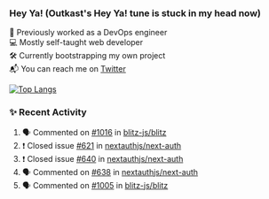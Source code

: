 ### Hey Ya! (Outkast's Hey Ya! tune is stuck in my head now)

💼 Previously worked as a DevOps engineer  
💻 Mostly self-taught web developer  
🛠️ Currently bootstrapping my own project   
📬 You can reach me on [Twitter](https://twitter.com/LoriKarikari)

[![Top Langs](https://github-readme-stats.vercel.app/api/top-langs/?username=LoriKarikari&layout=compact)](https://github.com/LoriKarikari/github-readme-stats)

### ✨ Recent Activity

<!--START_SECTION:activity-->
1. 🗣 Commented on [#1016](https://github.com//blitz-js/blitz/issues/1016) in [blitz-js/blitz](https://github.com//blitz-js/blitz)
2. ❗️ Closed issue [#621](https://github.com//nextauthjs/next-auth/issues/621) in [nextauthjs/next-auth](https://github.com//nextauthjs/next-auth)
3. ❗️ Closed issue [#640](https://github.com//nextauthjs/next-auth/issues/640) in [nextauthjs/next-auth](https://github.com//nextauthjs/next-auth)
4. 🗣 Commented on [#638](https://github.com//nextauthjs/next-auth/issues/638) in [nextauthjs/next-auth](https://github.com//nextauthjs/next-auth)
5. 🗣 Commented on [#1005](https://github.com//blitz-js/blitz/issues/1005) in [blitz-js/blitz](https://github.com//blitz-js/blitz)
<!--END_SECTION:activity-->
